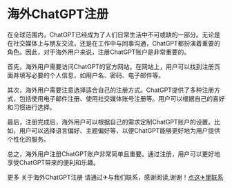 # 海外ChatGPT注册

在全球范围内，ChatGPT已经成为了人们日常生活中不可或缺的一部分。无论是在社交媒体上与朋友交流，还是在工作中与同事沟通，ChatGPT都扮演着重要的角色。因此，对于海外用户来说，注册ChatGPT账户是非常重要的。

首先，海外用户需要访问ChatGPT的官方网站。在网站上，用户可以找到注册页面并填写必要的个人信息，如用户名、密码、电子邮件等。

其次，海外用户需要注意选择适合自己的注册方式。ChatGPT提供了多种注册方式，包括使用电子邮件注册、使用社交媒体账号注册等。用户可以根据自己的喜好和习惯进行选择。

最后，注册完成后，海外用户可以根据自己的需求定制ChatGPT账户的设置。比如，用户可以选择语言偏好、主题偏好等，以便ChatGPT能够更好地为用户提供个性化的服务。

总之，海外用户注册ChatGPT账户非常简单且重要。通过注册，用户可以更好地享受ChatGPT带来的便利和乐趣。

更多 关于海外ChatGPT注册 请通过✈与我们联系，感谢阅读,谢谢！[点这✈里联系](https://sms.k02.cc)